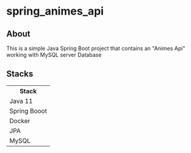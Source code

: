 # spring_animes_api

## About

This is a simple Java Spring Boot project that contains an "Animes Api" working with MySQL server Database

## Stacks

<table>
  <tr>
    <th>Stack</th>
  </tr>
  <tr>
    <td>Java 11</td>
  </tr>
  <tr>
    <td>Spring Booot</td>
  </tr>
  <tr>
    <td>Docker</td>
  </tr>
  <tr>
    <td>JPA</td>
  </tr>
  <tr>
    <td>MySQL</td>
  </tr>
</table>
